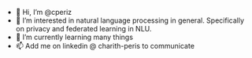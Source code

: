 - 👋 Hi, I’m @cperiz
- 👀 I’m interested in natural language processing in general. Specifically on privacy and federated learning in NLU.
- 🌱 I’m currently learning many things
- 📫 Add me on linkedin @ charith-peris to communicate

<!---
cperiz/cperiz is a ✨ special ✨ repository because its `README.md` (this file) appears on your GitHub profile.
You can click the Preview link to take a look at your changes.
--->
